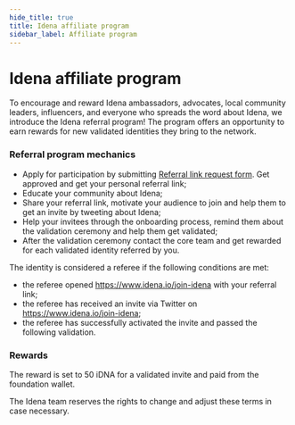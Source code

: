 ```yaml
---
hide_title: true
title: Idena affiliate program
sidebar_label: Affiliate program
---
```


# Idena affiliate program

To encourage and reward Idena ambassadors, advocates, local community leaders, influencers, and everyone who spreads the word about Idena, we introduce the Idena referral program! The program offers an opportunity to earn rewards for new validated identities they bring to the network.

### Referral program mechanics

- Apply for participation by submitting [Referral link request form](https://forms.gle/1R1AKZokEYn3aUU19). Get approved and get your personal referral link;
- Educate your community about Idena;
- Share your referral link, motivate your audience to join and help them to get an invite by tweeting about Idena;
- Help your invitees through the onboarding process, remind them about the validation ceremony and help them get validated;
- After the validation ceremony contact the core team and get rewarded for each validated identity referred by you.

The identity is considered a referee if the following conditions are met:

- the referee opened https://www.idena.io/join-idena with your referral link;
- the referee has received an invite via Twitter on https://www.idena.io/join-idena;
- the referee has successfully activated the invite and passed the following validation.

### Rewards

The reward is set to 50 iDNA for a validated invite and paid from the foundation wallet.




The Idena team reserves the rights to change and adjust these terms in case necessary.
